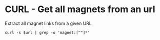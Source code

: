 # CURL - Get all magnets from an url

Extract all magnet links from a given URL

```
curl -s $url | grep -o 'magnet:[^"]*'
```
